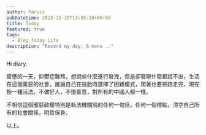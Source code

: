 ```yaml
---
author: Parvis
pubDatetime: 2023-12-15T13:35:18+00:00
title: Today
featured: true
tags:
  - Blog Today Life
description: "Record my day, & more .."
---
```


Hi diary.    

疲憊的一天，抑鬱症難熬，想說些什麼進行發洩，但是卻發現什麼都說不出，生活在這個萬惡的社會，誰讓自己在投胎時選擇了困難模式，爬著也要把路走完，現在換一種活法，不做好人，不懷善意，對所有的中國人都一樣。    

不相信這個邪惡政權特別是執法機關說的任何一句話，任何一個標點，清空自己所有的社會關係，明哲保身。    

以上。    